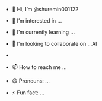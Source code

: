 - 👋 Hi, I’m @shuremin001122
- 👀 I’m interested in ...
- 🌱 I’m currently learning ...
- 💞️ I’m looking to collaborate on ...AI
- 

- 📫 How to reach me ...
- 😄 Pronouns: ...
- ⚡ Fun fact: ...

<!---
shuremin001122/shuremin001122 is a ✨ special ✨ repository because its `README.md` (this file) appears on your GitHub profile.
You can click the Preview link to take a look at your changes.
--->
